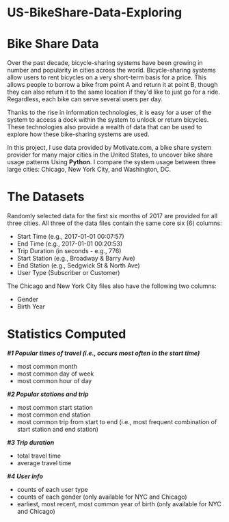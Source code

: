 # US-BikeShare-Data-Exploring

# Bike Share Data
Over the past decade, bicycle-sharing systems have been growing in number and popularity in cities across the world. Bicycle-sharing systems allow users to rent bicycles on a very short-term basis for a price. This allows people to borrow a bike from point A and return it at point B, though they can also return it to the same location if they'd like to just go for a ride. Regardless, each bike can serve several users per day.

Thanks to the rise in information technologies, it is easy for a user of the system to access a dock within the system to unlock or return bicycles. These technologies also provide a wealth of data that can be used to explore how these bike-sharing systems are used.

In this project, I use data provided by Motivate.com, a bike share system provider for many major cities in the United States, to uncover bike share usage patterns Using **Python**. I compare the system usage between three large cities: Chicago, New York City, and Washington, DC.

# The Datasets
Randomly selected data for the first six months of 2017 are provided for all three cities. All three of the data files contain the same core six (6) columns:

* Start Time (e.g., 2017-01-01 00:07:57)
* End Time (e.g., 2017-01-01 00:20:53)
* Trip Duration (in seconds - e.g., 776)
* Start Station (e.g., Broadway & Barry Ave)
* End Station (e.g., Sedgwick St & North Ave)
* User Type (Subscriber or Customer)

The Chicago and New York City files also have the following two columns:

* Gender
* Birth Year

# Statistics Computed

***#1 Popular times of travel (i.e., occurs most often in the start time)***

* most common month
* most common day of week
* most common hour of day

***#2 Popular stations and trip***

* most common start station
* most common end station
* most common trip from start to end (i.e., most frequent combination of start station and end station)

***#3 Trip duration***

* total travel time
* average travel time

***#4 User info***

* counts of each user type
* counts of each gender (only available for NYC and Chicago)
* earliest, most recent, most common year of birth (only available for NYC and Chicago)
